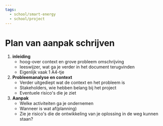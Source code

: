 ```yaml
---
tags:
  - school/smart-energy
  - school/project
---
```


# Plan van aanpak schrijven
1. **inleiding**
	- hoog-over context en grove probleem omschrijving
	- leeswijzer, wat ga je verder in het document terugvinden
	- Eigenlijk vaak 1 A4-tje
2. **Probleemanalyse en context**
	- Verder uitgediept wat de context en het probleem is
	- Stakeholders, wie hebben belang bij het project
	- Eventuele risico's die je ziet
3. **Aanpak**
	- Welke activiteiten ga je ondernemen
	- Wanneer is wat af(planning)
	- Zie je risico's die de ontwikkeling van je oplossing in de weg kunnen staan?

